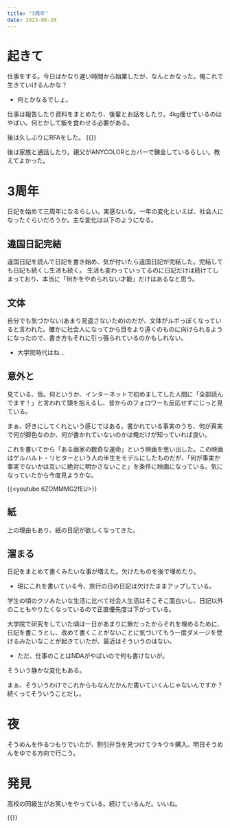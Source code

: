 ```yaml
---
title: "3周年"
date: 2023-06-28
---
```


# 起きて
仕事をする。今日はかなり遅い時間から始業したが、なんとかなった。俺これで生きていけるんかな？
- 何とかなるでしょ。

仕事は報告したり資料をまとめたり、後輩とお話をしたり。4kg痩せているのはやばい。何とかして飯を食わせる必要がある。

後は久しぶりにRFAをした。
{{<tweet user="dango_bot" id="1674004335427219457">}}


後は家族と通話したり。親父がANYCOLORとカバーで錬金しているらしい。教えてよかった。
# 3周年
日記を始めて三周年になるらしい。実感ないな。一年の変化といえば、社会人になったぐらいだろうか。主な変化は以下のようになる。

## 違国日記完結
違国日記を読んで日記を書き始め、気が付いたら違国日記が完結した。完結しても日記も続くし生活も続く。
生活も変わっていってるのに日記だけは続けてしまっており、本当に「何かをやめられない才能」だけはあるなと思う。

## 文体
自分でも気づかない(あまり見返さないため)のだが、文体がルポっぽくなっていると言われた。確かに社会人になってから目をより遠くのものに向けられるようになったので、書き方もそれに引っ張られているのかもしれない。
- 大学院時代はね...
## 意外と
見ている、皆。何というか、インターネットで初めましてした人間に「全部読んでます！」と言われて頭を抱えるし、昔からのフォロワーも反応せずにじっと見ている。

まぁ、好きにしてくれという感じではある。書かれている事実のうち、何が真実で何が脚色なのか、何が書かれていないのかは俺だけが知っていれば良い。

これを書いてから「ある画家の数奇な運命」という映画を思い出した。この映画はゲルハルト・リヒターという人の半生をモデルにしたものだが、「何が事実か事実でないかは互いに絶対に明かさないこと」を条件に映画になっている。気になっていたから今度見ようかな。

{{<youtube 6ZOMMMG2fEU>}}
## 紙
上の理由もあり、紙の日記が欲しくなってきた。


## 溜まる
日記をまとめて書くみたいな事が増えた。欠けたものを後で埋めたり。
- 現にこれを書いている今、旅行の日の日記は欠けたままアップしている。

学生の頃のクソみたいな生活に比べて社会人生活はそこそこ面白いし、日記以外のこともやりたくなっているので正直優先度は下がっている。

大学院で研究をしていた頃は一日があまりに無だったからそれを埋めるために、日記を書こうとし、改めて書くことがないことに気づいてもう一度ダメージを受けるみたいなことが起きていたが、最近はそういうのはない。
- ただ、仕事のことはNDAがやばいので何も書けないが。

そういう静かな変化もある。

まぁ、そういうわけでこれからもなんだかんだ書いていくんじゃないんですか？続くってそういうことだし。

# 夜
そうめんを作るつもりでいたが、割引弁当を見つけてウキウキ購入。明日そうめんをゆでる方向で行こう。

# 発見
高校の同級生がお笑いをやっている。続けているんだ。いいね。

{{<tweet user="dango_bot" id="1673981919728664577">}}